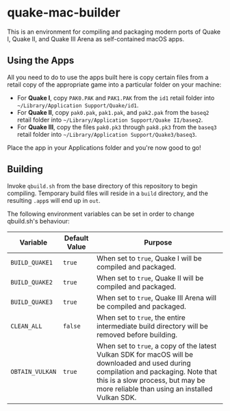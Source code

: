 # quake-mac-builder

This is an environment for compiling and packaging modern ports of Quake I, Quake II, and Quake III Arena
as self-contained macOS apps.		

## Using the Apps

All you need to do to use the apps built here is copy certain files from a retail copy of the appropriate game into a particular folder on your machine:

 - For **Quake I**, copy `PAK0.PAK` and `PAK1.PAK` from the `id1` retail folder into `~/Library/Application Support/Quake/id1`.
 - For **Quake II**, copy `pak0.pak`, `pak1.pak`, and `pak2.pak` from the `baseq2` retail folder into `~/Library/Application Support/Quake II/baseq2`.
 - For **Quake III**, copy the files `pak0.pk3` through `pak8.pk3` from the `baseq3` retail folder into `~/Library/Application Support/Quake3/baseq3`.

Place the app in your Applications folder and you're now good to go!



## Building

Invoke `qbuild.sh` from the base directory of this repository to begin compiling. Temporary build files will reside in a `build` directory, and the resulting `.app`s will end up in `out`.

The following environment variables can be set in order to change qbuild.sh's behaviour:

|Variable|Default Value|Purpose|
|--------|-------------|-------|
|`BUILD_QUAKE1`|`true`|When set to `true`, Quake I will be compiled and packaged.|
|`BUILD_QUAKE2`|`true`|When set to `true`, Quake II will be compiled and packaged.|
|`BUILD_QUAKE3`|`true`|When set to `true`, Quake III Arena will be compiled and packaged.|
|`CLEAN_ALL`|`false`|When set to `true`, the entire intermediate build directory will be removed before building.|
|`OBTAIN_VULKAN`|`true`|When set to `true`, a copy of the latest Vulkan SDK for macOS will be downloaded and used during compilation and packaging. Note that this is a slow process, but may be more reliable than using an installed Vulkan SDK.|


